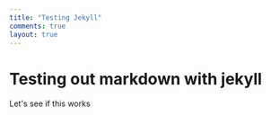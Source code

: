 ```yaml
---
title: "Testing Jekyll"
comments: true
layout: true
---
```


# Testing out markdown with jekyll
Let's see if this works